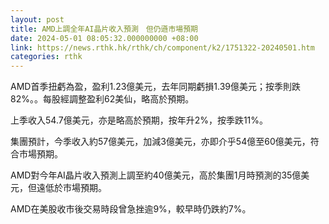 ```yaml
---
layout: post
title: AMD上調全年AI晶片收入預測　但仍遜市場預期
date: 2024-05-01 08:05:32.000000000 +08:00
link: https://news.rthk.hk/rthk/ch/component/k2/1751322-20240501.htm
categories: rthk
---
```


AMD首季扭虧為盈，盈利1.23億美元，去年同期虧損1.39億美元；按季則跌82%。。每股經調整盈利62美仙，略高於預期。

上季收入54.7億美元，亦是略高於預期，按年升2%，按季跌11%。

集團預計，今季收入約57億美元，加減3億美元，亦即介乎54億至60億美元，符合市場預期。

AMD對今年AI晶片收入預測上調至約40億美元，高於集團1月時預測的35億美元，但遠低於市場預期。

AMD在美股收市後交易時段曾急挫逾9%，較早時仍跌約7%。
